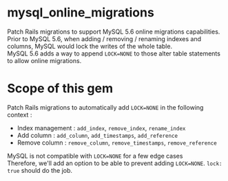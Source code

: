 mysql_online_migrations
=======================

Patch Rails migrations to support MySQL 5.6 online migrations capabilities.  
Prior to MySQL 5.6, when adding / removing / renaming indexes and columns, MySQL would lock the writes of the whole table.  
MySQL 5.6 adds a way to append `LOCK=NONE` to those alter table statements to allow online migrations.

Scope of this gem
=======================

Patch Rails migrations to automatically add `LOCK=NONE` in the following context :

- Index management : `add_index`, `remove_index`, `rename_index`
- Add column : `add_column`, `add_timestamps`, `add_reference`
- Remove column : `remove_column`, `remove_timestamps`, `remove_reference`

MySQL is not compatible with `LOCK=NONE` for a few edge cases  
Therefore, we'll add an option to be able to prevent adding `LOCK=NONE`. `lock: true` should do the job.  
